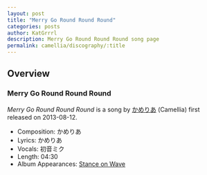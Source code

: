 ```yaml
---
layout: post
title: "Merry Go Round Round Round"
categories: posts
author: KatGrrrl
description: Merry Go Round Round Round song page
permalink: camellia/discography/:title
---
```


## Overview

### Merry Go Round Round Round

*Merry Go Round Round Round* is a song by [かめりあ](/camellia) (Camellia) first released on 2013-08-12.

* Composition: かめりあ
* Lyrics: かめりあ
* Vocals: 初音ミク
* Length: 04:30
* Album Appearances: [Stance on Wave](<{% link postsInclude/_posts/camellia/albums/Stance-on-Wave/2023-12-06-Stance-on-Wave.md %}>)
